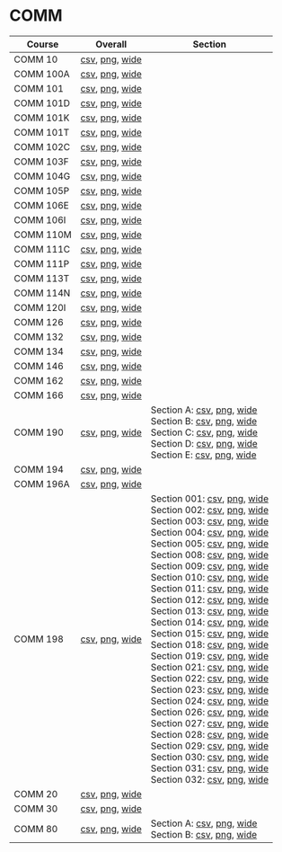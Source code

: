 # COMM

| Course | Overall | Section |
| ------ | ------- | ------- |
| COMM 10 | [csv](https://github.com/UCSD-Historical-Enrollment-Data/2023Fall/blob/main/overall/COMM%2010.csv), [png](https://raw.githubusercontent.com/UCSD-Historical-Enrollment-Data/2023Fall/main/plot_overall/COMM%2010.png), [wide](https://raw.githubusercontent.com/UCSD-Historical-Enrollment-Data/2023Fall/main/plot_overall_wide/COMM%2010.png) |  |
| COMM 100A | [csv](https://github.com/UCSD-Historical-Enrollment-Data/2023Fall/blob/main/overall/COMM%20100A.csv), [png](https://raw.githubusercontent.com/UCSD-Historical-Enrollment-Data/2023Fall/main/plot_overall/COMM%20100A.png), [wide](https://raw.githubusercontent.com/UCSD-Historical-Enrollment-Data/2023Fall/main/plot_overall_wide/COMM%20100A.png) |  |
| COMM 101 | [csv](https://github.com/UCSD-Historical-Enrollment-Data/2023Fall/blob/main/overall/COMM%20101.csv), [png](https://raw.githubusercontent.com/UCSD-Historical-Enrollment-Data/2023Fall/main/plot_overall/COMM%20101.png), [wide](https://raw.githubusercontent.com/UCSD-Historical-Enrollment-Data/2023Fall/main/plot_overall_wide/COMM%20101.png) |  |
| COMM 101D | [csv](https://github.com/UCSD-Historical-Enrollment-Data/2023Fall/blob/main/overall/COMM%20101D.csv), [png](https://raw.githubusercontent.com/UCSD-Historical-Enrollment-Data/2023Fall/main/plot_overall/COMM%20101D.png), [wide](https://raw.githubusercontent.com/UCSD-Historical-Enrollment-Data/2023Fall/main/plot_overall_wide/COMM%20101D.png) |  |
| COMM 101K | [csv](https://github.com/UCSD-Historical-Enrollment-Data/2023Fall/blob/main/overall/COMM%20101K.csv), [png](https://raw.githubusercontent.com/UCSD-Historical-Enrollment-Data/2023Fall/main/plot_overall/COMM%20101K.png), [wide](https://raw.githubusercontent.com/UCSD-Historical-Enrollment-Data/2023Fall/main/plot_overall_wide/COMM%20101K.png) |  |
| COMM 101T | [csv](https://github.com/UCSD-Historical-Enrollment-Data/2023Fall/blob/main/overall/COMM%20101T.csv), [png](https://raw.githubusercontent.com/UCSD-Historical-Enrollment-Data/2023Fall/main/plot_overall/COMM%20101T.png), [wide](https://raw.githubusercontent.com/UCSD-Historical-Enrollment-Data/2023Fall/main/plot_overall_wide/COMM%20101T.png) |  |
| COMM 102C | [csv](https://github.com/UCSD-Historical-Enrollment-Data/2023Fall/blob/main/overall/COMM%20102C.csv), [png](https://raw.githubusercontent.com/UCSD-Historical-Enrollment-Data/2023Fall/main/plot_overall/COMM%20102C.png), [wide](https://raw.githubusercontent.com/UCSD-Historical-Enrollment-Data/2023Fall/main/plot_overall_wide/COMM%20102C.png) |  |
| COMM 103F | [csv](https://github.com/UCSD-Historical-Enrollment-Data/2023Fall/blob/main/overall/COMM%20103F.csv), [png](https://raw.githubusercontent.com/UCSD-Historical-Enrollment-Data/2023Fall/main/plot_overall/COMM%20103F.png), [wide](https://raw.githubusercontent.com/UCSD-Historical-Enrollment-Data/2023Fall/main/plot_overall_wide/COMM%20103F.png) |  |
| COMM 104G | [csv](https://github.com/UCSD-Historical-Enrollment-Data/2023Fall/blob/main/overall/COMM%20104G.csv), [png](https://raw.githubusercontent.com/UCSD-Historical-Enrollment-Data/2023Fall/main/plot_overall/COMM%20104G.png), [wide](https://raw.githubusercontent.com/UCSD-Historical-Enrollment-Data/2023Fall/main/plot_overall_wide/COMM%20104G.png) |  |
| COMM 105P | [csv](https://github.com/UCSD-Historical-Enrollment-Data/2023Fall/blob/main/overall/COMM%20105P.csv), [png](https://raw.githubusercontent.com/UCSD-Historical-Enrollment-Data/2023Fall/main/plot_overall/COMM%20105P.png), [wide](https://raw.githubusercontent.com/UCSD-Historical-Enrollment-Data/2023Fall/main/plot_overall_wide/COMM%20105P.png) |  |
| COMM 106E | [csv](https://github.com/UCSD-Historical-Enrollment-Data/2023Fall/blob/main/overall/COMM%20106E.csv), [png](https://raw.githubusercontent.com/UCSD-Historical-Enrollment-Data/2023Fall/main/plot_overall/COMM%20106E.png), [wide](https://raw.githubusercontent.com/UCSD-Historical-Enrollment-Data/2023Fall/main/plot_overall_wide/COMM%20106E.png) |  |
| COMM 106I | [csv](https://github.com/UCSD-Historical-Enrollment-Data/2023Fall/blob/main/overall/COMM%20106I.csv), [png](https://raw.githubusercontent.com/UCSD-Historical-Enrollment-Data/2023Fall/main/plot_overall/COMM%20106I.png), [wide](https://raw.githubusercontent.com/UCSD-Historical-Enrollment-Data/2023Fall/main/plot_overall_wide/COMM%20106I.png) |  |
| COMM 110M | [csv](https://github.com/UCSD-Historical-Enrollment-Data/2023Fall/blob/main/overall/COMM%20110M.csv), [png](https://raw.githubusercontent.com/UCSD-Historical-Enrollment-Data/2023Fall/main/plot_overall/COMM%20110M.png), [wide](https://raw.githubusercontent.com/UCSD-Historical-Enrollment-Data/2023Fall/main/plot_overall_wide/COMM%20110M.png) |  |
| COMM 111C | [csv](https://github.com/UCSD-Historical-Enrollment-Data/2023Fall/blob/main/overall/COMM%20111C.csv), [png](https://raw.githubusercontent.com/UCSD-Historical-Enrollment-Data/2023Fall/main/plot_overall/COMM%20111C.png), [wide](https://raw.githubusercontent.com/UCSD-Historical-Enrollment-Data/2023Fall/main/plot_overall_wide/COMM%20111C.png) |  |
| COMM 111P | [csv](https://github.com/UCSD-Historical-Enrollment-Data/2023Fall/blob/main/overall/COMM%20111P.csv), [png](https://raw.githubusercontent.com/UCSD-Historical-Enrollment-Data/2023Fall/main/plot_overall/COMM%20111P.png), [wide](https://raw.githubusercontent.com/UCSD-Historical-Enrollment-Data/2023Fall/main/plot_overall_wide/COMM%20111P.png) |  |
| COMM 113T | [csv](https://github.com/UCSD-Historical-Enrollment-Data/2023Fall/blob/main/overall/COMM%20113T.csv), [png](https://raw.githubusercontent.com/UCSD-Historical-Enrollment-Data/2023Fall/main/plot_overall/COMM%20113T.png), [wide](https://raw.githubusercontent.com/UCSD-Historical-Enrollment-Data/2023Fall/main/plot_overall_wide/COMM%20113T.png) |  |
| COMM 114N | [csv](https://github.com/UCSD-Historical-Enrollment-Data/2023Fall/blob/main/overall/COMM%20114N.csv), [png](https://raw.githubusercontent.com/UCSD-Historical-Enrollment-Data/2023Fall/main/plot_overall/COMM%20114N.png), [wide](https://raw.githubusercontent.com/UCSD-Historical-Enrollment-Data/2023Fall/main/plot_overall_wide/COMM%20114N.png) |  |
| COMM 120I | [csv](https://github.com/UCSD-Historical-Enrollment-Data/2023Fall/blob/main/overall/COMM%20120I.csv), [png](https://raw.githubusercontent.com/UCSD-Historical-Enrollment-Data/2023Fall/main/plot_overall/COMM%20120I.png), [wide](https://raw.githubusercontent.com/UCSD-Historical-Enrollment-Data/2023Fall/main/plot_overall_wide/COMM%20120I.png) |  |
| COMM 126 | [csv](https://github.com/UCSD-Historical-Enrollment-Data/2023Fall/blob/main/overall/COMM%20126.csv), [png](https://raw.githubusercontent.com/UCSD-Historical-Enrollment-Data/2023Fall/main/plot_overall/COMM%20126.png), [wide](https://raw.githubusercontent.com/UCSD-Historical-Enrollment-Data/2023Fall/main/plot_overall_wide/COMM%20126.png) |  |
| COMM 132 | [csv](https://github.com/UCSD-Historical-Enrollment-Data/2023Fall/blob/main/overall/COMM%20132.csv), [png](https://raw.githubusercontent.com/UCSD-Historical-Enrollment-Data/2023Fall/main/plot_overall/COMM%20132.png), [wide](https://raw.githubusercontent.com/UCSD-Historical-Enrollment-Data/2023Fall/main/plot_overall_wide/COMM%20132.png) |  |
| COMM 134 | [csv](https://github.com/UCSD-Historical-Enrollment-Data/2023Fall/blob/main/overall/COMM%20134.csv), [png](https://raw.githubusercontent.com/UCSD-Historical-Enrollment-Data/2023Fall/main/plot_overall/COMM%20134.png), [wide](https://raw.githubusercontent.com/UCSD-Historical-Enrollment-Data/2023Fall/main/plot_overall_wide/COMM%20134.png) |  |
| COMM 146 | [csv](https://github.com/UCSD-Historical-Enrollment-Data/2023Fall/blob/main/overall/COMM%20146.csv), [png](https://raw.githubusercontent.com/UCSD-Historical-Enrollment-Data/2023Fall/main/plot_overall/COMM%20146.png), [wide](https://raw.githubusercontent.com/UCSD-Historical-Enrollment-Data/2023Fall/main/plot_overall_wide/COMM%20146.png) |  |
| COMM 162 | [csv](https://github.com/UCSD-Historical-Enrollment-Data/2023Fall/blob/main/overall/COMM%20162.csv), [png](https://raw.githubusercontent.com/UCSD-Historical-Enrollment-Data/2023Fall/main/plot_overall/COMM%20162.png), [wide](https://raw.githubusercontent.com/UCSD-Historical-Enrollment-Data/2023Fall/main/plot_overall_wide/COMM%20162.png) |  |
| COMM 166 | [csv](https://github.com/UCSD-Historical-Enrollment-Data/2023Fall/blob/main/overall/COMM%20166.csv), [png](https://raw.githubusercontent.com/UCSD-Historical-Enrollment-Data/2023Fall/main/plot_overall/COMM%20166.png), [wide](https://raw.githubusercontent.com/UCSD-Historical-Enrollment-Data/2023Fall/main/plot_overall_wide/COMM%20166.png) |  |
| COMM 190 | [csv](https://github.com/UCSD-Historical-Enrollment-Data/2023Fall/blob/main/overall/COMM%20190.csv), [png](https://raw.githubusercontent.com/UCSD-Historical-Enrollment-Data/2023Fall/main/plot_overall/COMM%20190.png), [wide](https://raw.githubusercontent.com/UCSD-Historical-Enrollment-Data/2023Fall/main/plot_overall_wide/COMM%20190.png) | Section A: [csv](https://github.com/UCSD-Historical-Enrollment-Data/2023Fall/blob/main/section/COMM%20190_A.csv), [png](https://raw.githubusercontent.com/UCSD-Historical-Enrollment-Data/2023Fall/main/plot_section/COMM%20190_A.png), [wide](https://raw.githubusercontent.com/UCSD-Historical-Enrollment-Data/2023Fall/main/plot_section_wide/COMM%20190_A.png)<br>Section B: [csv](https://github.com/UCSD-Historical-Enrollment-Data/2023Fall/blob/main/section/COMM%20190_B.csv), [png](https://raw.githubusercontent.com/UCSD-Historical-Enrollment-Data/2023Fall/main/plot_section/COMM%20190_B.png), [wide](https://raw.githubusercontent.com/UCSD-Historical-Enrollment-Data/2023Fall/main/plot_section_wide/COMM%20190_B.png)<br>Section C: [csv](https://github.com/UCSD-Historical-Enrollment-Data/2023Fall/blob/main/section/COMM%20190_C.csv), [png](https://raw.githubusercontent.com/UCSD-Historical-Enrollment-Data/2023Fall/main/plot_section/COMM%20190_C.png), [wide](https://raw.githubusercontent.com/UCSD-Historical-Enrollment-Data/2023Fall/main/plot_section_wide/COMM%20190_C.png)<br>Section D: [csv](https://github.com/UCSD-Historical-Enrollment-Data/2023Fall/blob/main/section/COMM%20190_D.csv), [png](https://raw.githubusercontent.com/UCSD-Historical-Enrollment-Data/2023Fall/main/plot_section/COMM%20190_D.png), [wide](https://raw.githubusercontent.com/UCSD-Historical-Enrollment-Data/2023Fall/main/plot_section_wide/COMM%20190_D.png)<br>Section E: [csv](https://github.com/UCSD-Historical-Enrollment-Data/2023Fall/blob/main/section/COMM%20190_E.csv), [png](https://raw.githubusercontent.com/UCSD-Historical-Enrollment-Data/2023Fall/main/plot_section/COMM%20190_E.png), [wide](https://raw.githubusercontent.com/UCSD-Historical-Enrollment-Data/2023Fall/main/plot_section_wide/COMM%20190_E.png) |
| COMM 194 | [csv](https://github.com/UCSD-Historical-Enrollment-Data/2023Fall/blob/main/overall/COMM%20194.csv), [png](https://raw.githubusercontent.com/UCSD-Historical-Enrollment-Data/2023Fall/main/plot_overall/COMM%20194.png), [wide](https://raw.githubusercontent.com/UCSD-Historical-Enrollment-Data/2023Fall/main/plot_overall_wide/COMM%20194.png) |  |
| COMM 196A | [csv](https://github.com/UCSD-Historical-Enrollment-Data/2023Fall/blob/main/overall/COMM%20196A.csv), [png](https://raw.githubusercontent.com/UCSD-Historical-Enrollment-Data/2023Fall/main/plot_overall/COMM%20196A.png), [wide](https://raw.githubusercontent.com/UCSD-Historical-Enrollment-Data/2023Fall/main/plot_overall_wide/COMM%20196A.png) |  |
| COMM 198 | [csv](https://github.com/UCSD-Historical-Enrollment-Data/2023Fall/blob/main/overall/COMM%20198.csv), [png](https://raw.githubusercontent.com/UCSD-Historical-Enrollment-Data/2023Fall/main/plot_overall/COMM%20198.png), [wide](https://raw.githubusercontent.com/UCSD-Historical-Enrollment-Data/2023Fall/main/plot_overall_wide/COMM%20198.png) | Section 001: [csv](https://github.com/UCSD-Historical-Enrollment-Data/2023Fall/blob/main/section/COMM%20198_001.csv), [png](https://raw.githubusercontent.com/UCSD-Historical-Enrollment-Data/2023Fall/main/plot_section/COMM%20198_001.png), [wide](https://raw.githubusercontent.com/UCSD-Historical-Enrollment-Data/2023Fall/main/plot_section_wide/COMM%20198_001.png)<br>Section 002: [csv](https://github.com/UCSD-Historical-Enrollment-Data/2023Fall/blob/main/section/COMM%20198_002.csv), [png](https://raw.githubusercontent.com/UCSD-Historical-Enrollment-Data/2023Fall/main/plot_section/COMM%20198_002.png), [wide](https://raw.githubusercontent.com/UCSD-Historical-Enrollment-Data/2023Fall/main/plot_section_wide/COMM%20198_002.png)<br>Section 003: [csv](https://github.com/UCSD-Historical-Enrollment-Data/2023Fall/blob/main/section/COMM%20198_003.csv), [png](https://raw.githubusercontent.com/UCSD-Historical-Enrollment-Data/2023Fall/main/plot_section/COMM%20198_003.png), [wide](https://raw.githubusercontent.com/UCSD-Historical-Enrollment-Data/2023Fall/main/plot_section_wide/COMM%20198_003.png)<br>Section 004: [csv](https://github.com/UCSD-Historical-Enrollment-Data/2023Fall/blob/main/section/COMM%20198_004.csv), [png](https://raw.githubusercontent.com/UCSD-Historical-Enrollment-Data/2023Fall/main/plot_section/COMM%20198_004.png), [wide](https://raw.githubusercontent.com/UCSD-Historical-Enrollment-Data/2023Fall/main/plot_section_wide/COMM%20198_004.png)<br>Section 005: [csv](https://github.com/UCSD-Historical-Enrollment-Data/2023Fall/blob/main/section/COMM%20198_005.csv), [png](https://raw.githubusercontent.com/UCSD-Historical-Enrollment-Data/2023Fall/main/plot_section/COMM%20198_005.png), [wide](https://raw.githubusercontent.com/UCSD-Historical-Enrollment-Data/2023Fall/main/plot_section_wide/COMM%20198_005.png)<br>Section 008: [csv](https://github.com/UCSD-Historical-Enrollment-Data/2023Fall/blob/main/section/COMM%20198_008.csv), [png](https://raw.githubusercontent.com/UCSD-Historical-Enrollment-Data/2023Fall/main/plot_section/COMM%20198_008.png), [wide](https://raw.githubusercontent.com/UCSD-Historical-Enrollment-Data/2023Fall/main/plot_section_wide/COMM%20198_008.png)<br>Section 009: [csv](https://github.com/UCSD-Historical-Enrollment-Data/2023Fall/blob/main/section/COMM%20198_009.csv), [png](https://raw.githubusercontent.com/UCSD-Historical-Enrollment-Data/2023Fall/main/plot_section/COMM%20198_009.png), [wide](https://raw.githubusercontent.com/UCSD-Historical-Enrollment-Data/2023Fall/main/plot_section_wide/COMM%20198_009.png)<br>Section 010: [csv](https://github.com/UCSD-Historical-Enrollment-Data/2023Fall/blob/main/section/COMM%20198_010.csv), [png](https://raw.githubusercontent.com/UCSD-Historical-Enrollment-Data/2023Fall/main/plot_section/COMM%20198_010.png), [wide](https://raw.githubusercontent.com/UCSD-Historical-Enrollment-Data/2023Fall/main/plot_section_wide/COMM%20198_010.png)<br>Section 011: [csv](https://github.com/UCSD-Historical-Enrollment-Data/2023Fall/blob/main/section/COMM%20198_011.csv), [png](https://raw.githubusercontent.com/UCSD-Historical-Enrollment-Data/2023Fall/main/plot_section/COMM%20198_011.png), [wide](https://raw.githubusercontent.com/UCSD-Historical-Enrollment-Data/2023Fall/main/plot_section_wide/COMM%20198_011.png)<br>Section 012: [csv](https://github.com/UCSD-Historical-Enrollment-Data/2023Fall/blob/main/section/COMM%20198_012.csv), [png](https://raw.githubusercontent.com/UCSD-Historical-Enrollment-Data/2023Fall/main/plot_section/COMM%20198_012.png), [wide](https://raw.githubusercontent.com/UCSD-Historical-Enrollment-Data/2023Fall/main/plot_section_wide/COMM%20198_012.png)<br>Section 013: [csv](https://github.com/UCSD-Historical-Enrollment-Data/2023Fall/blob/main/section/COMM%20198_013.csv), [png](https://raw.githubusercontent.com/UCSD-Historical-Enrollment-Data/2023Fall/main/plot_section/COMM%20198_013.png), [wide](https://raw.githubusercontent.com/UCSD-Historical-Enrollment-Data/2023Fall/main/plot_section_wide/COMM%20198_013.png)<br>Section 014: [csv](https://github.com/UCSD-Historical-Enrollment-Data/2023Fall/blob/main/section/COMM%20198_014.csv), [png](https://raw.githubusercontent.com/UCSD-Historical-Enrollment-Data/2023Fall/main/plot_section/COMM%20198_014.png), [wide](https://raw.githubusercontent.com/UCSD-Historical-Enrollment-Data/2023Fall/main/plot_section_wide/COMM%20198_014.png)<br>Section 015: [csv](https://github.com/UCSD-Historical-Enrollment-Data/2023Fall/blob/main/section/COMM%20198_015.csv), [png](https://raw.githubusercontent.com/UCSD-Historical-Enrollment-Data/2023Fall/main/plot_section/COMM%20198_015.png), [wide](https://raw.githubusercontent.com/UCSD-Historical-Enrollment-Data/2023Fall/main/plot_section_wide/COMM%20198_015.png)<br>Section 018: [csv](https://github.com/UCSD-Historical-Enrollment-Data/2023Fall/blob/main/section/COMM%20198_018.csv), [png](https://raw.githubusercontent.com/UCSD-Historical-Enrollment-Data/2023Fall/main/plot_section/COMM%20198_018.png), [wide](https://raw.githubusercontent.com/UCSD-Historical-Enrollment-Data/2023Fall/main/plot_section_wide/COMM%20198_018.png)<br>Section 019: [csv](https://github.com/UCSD-Historical-Enrollment-Data/2023Fall/blob/main/section/COMM%20198_019.csv), [png](https://raw.githubusercontent.com/UCSD-Historical-Enrollment-Data/2023Fall/main/plot_section/COMM%20198_019.png), [wide](https://raw.githubusercontent.com/UCSD-Historical-Enrollment-Data/2023Fall/main/plot_section_wide/COMM%20198_019.png)<br>Section 021: [csv](https://github.com/UCSD-Historical-Enrollment-Data/2023Fall/blob/main/section/COMM%20198_021.csv), [png](https://raw.githubusercontent.com/UCSD-Historical-Enrollment-Data/2023Fall/main/plot_section/COMM%20198_021.png), [wide](https://raw.githubusercontent.com/UCSD-Historical-Enrollment-Data/2023Fall/main/plot_section_wide/COMM%20198_021.png)<br>Section 022: [csv](https://github.com/UCSD-Historical-Enrollment-Data/2023Fall/blob/main/section/COMM%20198_022.csv), [png](https://raw.githubusercontent.com/UCSD-Historical-Enrollment-Data/2023Fall/main/plot_section/COMM%20198_022.png), [wide](https://raw.githubusercontent.com/UCSD-Historical-Enrollment-Data/2023Fall/main/plot_section_wide/COMM%20198_022.png)<br>Section 023: [csv](https://github.com/UCSD-Historical-Enrollment-Data/2023Fall/blob/main/section/COMM%20198_023.csv), [png](https://raw.githubusercontent.com/UCSD-Historical-Enrollment-Data/2023Fall/main/plot_section/COMM%20198_023.png), [wide](https://raw.githubusercontent.com/UCSD-Historical-Enrollment-Data/2023Fall/main/plot_section_wide/COMM%20198_023.png)<br>Section 024: [csv](https://github.com/UCSD-Historical-Enrollment-Data/2023Fall/blob/main/section/COMM%20198_024.csv), [png](https://raw.githubusercontent.com/UCSD-Historical-Enrollment-Data/2023Fall/main/plot_section/COMM%20198_024.png), [wide](https://raw.githubusercontent.com/UCSD-Historical-Enrollment-Data/2023Fall/main/plot_section_wide/COMM%20198_024.png)<br>Section 026: [csv](https://github.com/UCSD-Historical-Enrollment-Data/2023Fall/blob/main/section/COMM%20198_026.csv), [png](https://raw.githubusercontent.com/UCSD-Historical-Enrollment-Data/2023Fall/main/plot_section/COMM%20198_026.png), [wide](https://raw.githubusercontent.com/UCSD-Historical-Enrollment-Data/2023Fall/main/plot_section_wide/COMM%20198_026.png)<br>Section 027: [csv](https://github.com/UCSD-Historical-Enrollment-Data/2023Fall/blob/main/section/COMM%20198_027.csv), [png](https://raw.githubusercontent.com/UCSD-Historical-Enrollment-Data/2023Fall/main/plot_section/COMM%20198_027.png), [wide](https://raw.githubusercontent.com/UCSD-Historical-Enrollment-Data/2023Fall/main/plot_section_wide/COMM%20198_027.png)<br>Section 028: [csv](https://github.com/UCSD-Historical-Enrollment-Data/2023Fall/blob/main/section/COMM%20198_028.csv), [png](https://raw.githubusercontent.com/UCSD-Historical-Enrollment-Data/2023Fall/main/plot_section/COMM%20198_028.png), [wide](https://raw.githubusercontent.com/UCSD-Historical-Enrollment-Data/2023Fall/main/plot_section_wide/COMM%20198_028.png)<br>Section 029: [csv](https://github.com/UCSD-Historical-Enrollment-Data/2023Fall/blob/main/section/COMM%20198_029.csv), [png](https://raw.githubusercontent.com/UCSD-Historical-Enrollment-Data/2023Fall/main/plot_section/COMM%20198_029.png), [wide](https://raw.githubusercontent.com/UCSD-Historical-Enrollment-Data/2023Fall/main/plot_section_wide/COMM%20198_029.png)<br>Section 030: [csv](https://github.com/UCSD-Historical-Enrollment-Data/2023Fall/blob/main/section/COMM%20198_030.csv), [png](https://raw.githubusercontent.com/UCSD-Historical-Enrollment-Data/2023Fall/main/plot_section/COMM%20198_030.png), [wide](https://raw.githubusercontent.com/UCSD-Historical-Enrollment-Data/2023Fall/main/plot_section_wide/COMM%20198_030.png)<br>Section 031: [csv](https://github.com/UCSD-Historical-Enrollment-Data/2023Fall/blob/main/section/COMM%20198_031.csv), [png](https://raw.githubusercontent.com/UCSD-Historical-Enrollment-Data/2023Fall/main/plot_section/COMM%20198_031.png), [wide](https://raw.githubusercontent.com/UCSD-Historical-Enrollment-Data/2023Fall/main/plot_section_wide/COMM%20198_031.png)<br>Section 032: [csv](https://github.com/UCSD-Historical-Enrollment-Data/2023Fall/blob/main/section/COMM%20198_032.csv), [png](https://raw.githubusercontent.com/UCSD-Historical-Enrollment-Data/2023Fall/main/plot_section/COMM%20198_032.png), [wide](https://raw.githubusercontent.com/UCSD-Historical-Enrollment-Data/2023Fall/main/plot_section_wide/COMM%20198_032.png) |
| COMM 20 | [csv](https://github.com/UCSD-Historical-Enrollment-Data/2023Fall/blob/main/overall/COMM%2020.csv), [png](https://raw.githubusercontent.com/UCSD-Historical-Enrollment-Data/2023Fall/main/plot_overall/COMM%2020.png), [wide](https://raw.githubusercontent.com/UCSD-Historical-Enrollment-Data/2023Fall/main/plot_overall_wide/COMM%2020.png) |  |
| COMM 30 | [csv](https://github.com/UCSD-Historical-Enrollment-Data/2023Fall/blob/main/overall/COMM%2030.csv), [png](https://raw.githubusercontent.com/UCSD-Historical-Enrollment-Data/2023Fall/main/plot_overall/COMM%2030.png), [wide](https://raw.githubusercontent.com/UCSD-Historical-Enrollment-Data/2023Fall/main/plot_overall_wide/COMM%2030.png) |  |
| COMM 80 | [csv](https://github.com/UCSD-Historical-Enrollment-Data/2023Fall/blob/main/overall/COMM%2080.csv), [png](https://raw.githubusercontent.com/UCSD-Historical-Enrollment-Data/2023Fall/main/plot_overall/COMM%2080.png), [wide](https://raw.githubusercontent.com/UCSD-Historical-Enrollment-Data/2023Fall/main/plot_overall_wide/COMM%2080.png) | Section A: [csv](https://github.com/UCSD-Historical-Enrollment-Data/2023Fall/blob/main/section/COMM%2080_A.csv), [png](https://raw.githubusercontent.com/UCSD-Historical-Enrollment-Data/2023Fall/main/plot_section/COMM%2080_A.png), [wide](https://raw.githubusercontent.com/UCSD-Historical-Enrollment-Data/2023Fall/main/plot_section_wide/COMM%2080_A.png)<br>Section B: [csv](https://github.com/UCSD-Historical-Enrollment-Data/2023Fall/blob/main/section/COMM%2080_B.csv), [png](https://raw.githubusercontent.com/UCSD-Historical-Enrollment-Data/2023Fall/main/plot_section/COMM%2080_B.png), [wide](https://raw.githubusercontent.com/UCSD-Historical-Enrollment-Data/2023Fall/main/plot_section_wide/COMM%2080_B.png) |
